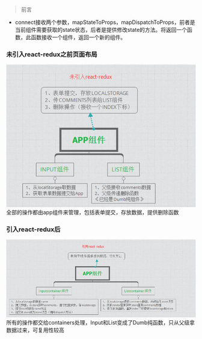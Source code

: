 > 前言
* connect接收两个参数，mapStateToProps，mapDispatchToProps，前者是当前组件需要获取的state状态，后者是提供修改state的方法。将返回一个函数，此函数接收一个组件，返回一个新的组件。
### 未引入react-redux之前页面布局
![未引入之前](https://raw.githubusercontent.com/Always-OL/comment-redux/master/src/images/1.png)
全部的操作都由app组件来管理，包括表单提交，存放数据，提供删除函数
### 引入react-redux后
![引入之后](https://raw.githubusercontent.com/Always-OL/comment-redux/master/src/images/2.png)
所有的操作都交给containers处理，Input和List变成了Dumb纯函数，只从父级拿数据过来，可复用性较高
